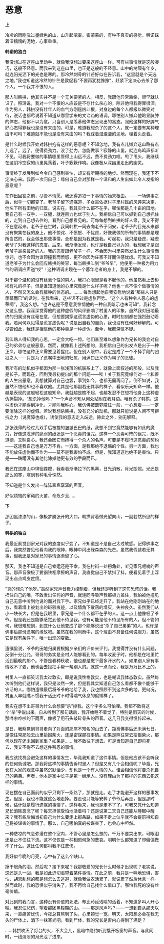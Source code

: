 # 恶意

**上**

冷冷的雨刚洗过墨绿色的山，山升起浓雾。雾蒙蒙的，有种不真实的感觉，韩诺踩着湿糯糯的泥地，心事重重。

**韩诺的独白**

我没想过在这座山里动手，就像我没想过要来这座山一样。可有些事情就是这般凑巧，这般不经意。而我来到这座山里，也正是这般的不经意。山中的树颇有年岁，就连阳光洒下的光也是寒的。那冷然刺骨的针芒好似在告诉我，“这里就是个天选之地。”我也知道这冷然的针芒是敦促我“不要再犹犹豫豫”，赶紧下定决心去杀了那个人，一个我并不恨的人。

那人叫韩拱，他其实并不是一个无关要紧的人。相反，我跟他异常熟络，很早就认识了。照理说，我对一个不恨的人应该是不存什么杀心的，除非他将我得罪很深。作为男人，韩拱没有壮年人的血气方刚逞凶斗狠，对身边的每个人都报以微笑对待，说话也都尽说着不知道从哪里学来的文诌诌的语调。哪怕别人嫌弃他略显臃肿的体态，他都不以为意。只当别人是羡慕他体态呈现出的富态。照他这样的好脾气好心态得罪我也是没有来由的。可是，难道我想杀了的这个人，就一定要有某种理由不可吗？难道就不能也是没有来由的吗？我踩着湿漉漉的泥地，埋着头走着。

是什么时候我开始对韩拱抱有这样的恶意呢？不知怎地，我有点儿嫌弃这山路有点儿远了。远了，便得费劲力。没了劲力，怎能做事？寂静的山里，就连鸟鸣声都听不见。可我将要做的事情哪里管得上山远不远，费不费劲力哩。甩了甩头，我继续在这阴冷空寂的山里晃荡着，叶子簌簌作响。我像极从深幽里走出的幽灵。

事情终于发展到如今令自己感到害怕，却又有所期待的地步。然而现在，我还下不定决心来。我再一次问自己：缘何自己会对那样一个温和的人生出如此令人发指的恶意呢？

在作出回答之前，尽管不情愿，我还得追叙一下事情的始末根由。——一场佛事之后，似乎一切都变了。老爷子留下遗嘱道，子女需依据村子里村民的风评来决定，他名下所有田地的归属。说实在，我其实什么都不在乎，哪怕那是几十亩的田地。我自己有一双手，一双腿，就连目力也优于别人。我相信自己可以抓到自己想抓住的，走到自己想去往的，看到自己想看见的。可每每想到韩拱的好人缘，我又不得不在意起来。老爷子在世时，我同韩拱一同去向老爷子问安，老爷子的目光从来都没有聚集在我的身上，他不惊诧、不愤怒、不忧虑，好像我做的所有的事情都是理所当然的，我会做出那些事情，全都是因为我就是我。可起初，我只是疑虑，疑虑老爷子对我这样的态度。后来，我渐渐发现，也许是我自己以为的，我想我才是跟老爷子最亲最近的人。我的态度跟老爷子一样，不会因为村里突然发生什么事情而惊诧，也不会因为谁顶撞我而愤怒，更不会因为庄家不好而倍感忧虑。可我又不知道老爷子为什么会回应韩拱的笑容，每当韩拱叫到“爷爷早”，他便用一种极为用力气的语调应声道“哎”！这种语调出现在一个暮年老者的身上，我是不解的。

对于那个温和的没有丝毫个性的男人，我打心眼里是看不起他的。他虽然看上去彬彬有礼的样子，但是谁知道他的心里究竟是什么样子呢？他也一点不像个做事情的人，不然又怎么会有臃肿的体态的。....... 每当想起他自我安慰地说着“那些人只是羡慕而已”的话时，在我看来，这些话不过是虚张声势。“这个人有种令人恶心的虚荣啊”，我这么想。“也许这是不愿意我怜悯他的一种自我暗示也未可知”，我转念又这么想。我深深觉得他的这种虚假的风评影响了村里人的印象，虽然我对田地最终的归属没有丝毫在意，但想要揭穿这谎言虚伪的心思，时时刻刻都在强烈鼓动着我。若问何以见得是谎言虚伪呢？说是出自我的自负，我也没有任何好辩解的。可尽管如此，我还是相信他的那种善是一种虚伪。至今，我都深信不疑。

若叫熟人得知我的心思，一定会大吃一惊。他们甚至难以想象作为兄长的我会对自己的弟弟存这般恶意。然而，就像我上述所想的，我相信自己的出发点是出于一种正义，哪怕这种正义需要见着猩红。但在别人眼中，我定是成了一个不择手段的凶狠之人——只是为了遗嘱中田地的归属，用满口正义作为幌子的恶徒。

我所有的动机似乎都因为那一张浅薄的纸联系上了，就像上面叙述的那般，以及我是长子。而现在，回到我最初提出的那个问题——唉！关于我究竟缘何对一个和善的人生出恶意，我想就算对自己也罢，事到如今，也都无需再问了。倒不如说，我虽然不恨他却也不喜欢他。尤其是他那副若无其事的样子，看似乐天知命一样。他越是表现的这般轻松这般知命，我就越是瞧不起，也越发忍不住想将他身上这种虚伪撕裂掉。“想杀掉他吗？”一个声音不知从何处贴附在我耳边。唯有杀了韩拱，这种虚伪才能得到净化，才能叫我称心。我仿佛被噩梦魇住一般，一心想着——一定要消除这样的虚假。若说我想杀韩拱，没有充分的动机，那就只能说是人间不可拒抗之力（说魔障也成），诱使我的意志走入歧途。除此之外，别无解释。

那张浅薄的经过几双手后被捏的皱皱巴巴的纸，我想不到它竟然能够有如此的魔力，好像这浅薄的脆弱的纸张是一个恶毒的诅咒。这样一个恶毒可怖的诅咒，既不道德，又昧良心。我还会因它而搏得一个杀人的名声。可要是不履行这恶毒的契约——这连我自己也是万万不肯。一方面，是我那绝不退缩的个性。另一方面，我也不能放任虚伪而不作为——莫不是我害怕不成。但是，我知道这也绝不是害怕。只是——踌躇没有其他比除掉他更有效的手段而已。

我还在这座山中徘徊蹀躞，我看着渐渐拉下的黑幕，日光消散，月光朗照。光还是那么的寒，寒到有种毛骨悚然。

不知道是什么发出一阵阵窸窸窣窣的声音，

好似烦恼的窜动的火苗，命危夕旦……

**下**

那团黑漆漆的山，像极梦魇张开的大口。韩拱背着微光望向山，一副若然所思的样子。

**韩拱的独白**

我最近察觉到家兄对我的态度似乎变了。不知道是不是自己太过敏感。记得佛事之后，我突然瞥见他看向我的眼神，眼神中闪出绿森森的光芒。虽然我假装若无其事，但我还是对家兄的事情逐渐留了心。

那天，我也不知道是自己幸运还是不幸。我在村街一处拐角处，听见家兄呢喃的声音。那声音像极了要钢铁相摩擦的声音，我直觉自己不禁抖了抖，便看见着手上浮现出点点鸡皮疙瘩。

“真的想杀了他呀。”虽然家兄声音极力控制着，但我还是听到了这句恐怖的话。我捂住自己的嘴，不敢发出任何的声音，就连同呼吸声我都极力盖住，我怕被他撞见自己无意中听到他说的而对我下手。家兄似乎已经走开了。我站在他刚刚站在的地方，看着墙上被划出的斑驳痕迹，以及墙角下散落的墙灰，失神良久。虽然我们从小一块长大，但是在我眼里，家兄是一个什么都不在乎的人。这一点上他像极了爷爷。但是我还是能够感觉到他不待见我。也有可能是他不待见所有的人。但不管如何，我很难想到，到底什么让他变成了那个能够说出“杀了自己弟弟”的人。也许是佛事后那份遗嘱的缘故吧。虽然在我的判断中，这个理由不具备任何说服力，虽然它是现有条件下，唯一出现的变数。

遗嘱里说，爷爷的田地归属要根据乡亲们的评价来评判。我觉得并没有什么问题，反倒十分公允。哥哥的务实是全村人能够看到的。每年收麦子时，他都是在地里忙活到最晚的那个。不管是春种秋收，他也都是撒下最多汗水的人。如果别人家有事情收不了麦，他也会去搭把手帮一帮别人的。就这一点而论，我是万万比不上的。

村里人一直都笑话我太过敦实，即是说我性格敦实，也是嘲讽我体态敦实。虽然每次听到他们这样说，我只是淡然一笑，但是我其实知道自己怎么看都不像个能够干农活的人。哪怕遗嘱最后将爷爷的地给了我，我也照顾不到这次多的地。更何况，村里人早就瞧不惯我干活还时不时得喘气休息的偷懒样了。

我实在想不出哥哥为什么会想要“杀”掉我。这个字多么可怕哩。我都不敢将这个“杀”字说出来。自从听到了那句话后，我开始睡不着觉了。特别是雨天的时候，那哗啦哗啦的下雨声，像极了用石头敲碎骨头的声音。这几日我变得憔悴起来。

是日，我察觉到哥哥走向了对面的那座不知名的山去了，距离佛事后还未满七日。是像往常那般去山里拾掇柴火，还是密谋那桩事情。如果是照往常去拾掇柴火，那何以现在还未回到家里？如果是...... 我不敢往下想去。可是当知道自己即将死去，我又不得不去想这件残忍的事情。

我应该找机会避免这样的事情发生，毕竟我知道了这件事情。但是他应该不会听我的任何劝诫吧。那我将这样的事情告诉村里人？但是又有几个会相信呢？毕竟，兄长在大家的观念中虽然沉默话少，却也是一个有人情的人。谁会相信他将要杀死自己的弟弟。再者，他本是家中长子是第一继承人。没有理由为了那样的东西去犯这样的事情。

现在摆在自己面前的似乎只剩下一条路了，那就是走。走了才能避开这样的恶事发生。但是，我也不能就这么地走掉。要走也只能等安葬了爷爷后再走，但是那时候，估计就是履行遗嘱的事情了。这样看来，我也是走不了了。可我又凭什么知道兄长消除恶念了呢？每天担惊受怕地活着吗？还是说第二天自己还能从睡眠中醒来？我有些后悔当初自己为什么要走上那条路，如果不走上似乎就不会提前得知自己将被谋害的事情了。那么，自己哪怕真的被谋害了，也会心中坦然。

一种悲凉的气息弥漫在整个室内，不管心里是怎么想的，千万不要哭出来，可眼泪还是止不住往下流。这不仅仅是一种相煎何急的悲哀。明明什么都知道了却偏偏做不了什么。这比任何都叫我不住悲伤。

我好似今晚的月亮，心中有了这么个缺口。

擦干眼角的泪。然后呢？接下来呢？我那敬爱的兄长什么时候才出现呢？老实说，这还是头一回，我是如此迫切渴望着某件事情。在此之前，我只是一味地恐惧，害怕，胡思乱想的都是想怎么去逃避，就像我做农活累了，就说累了然后休息一样。然而此时，我的恐惧似乎消失了，我不再给自己找什么借口了。哪怕我死的没有丝毫价值。

对此刻的我而言，这种没有价值的死法，却比苟延残喘的活着，不知道多叫人开心哩。我忍住悲伤，望着那团黑黢黢的山。——那是风声吗？——一想到自从那天以来，一直痛苦忧伤，今夜总算熬到了头，心里顿觉一宽。明天，太阳想必会在我无头的尸体上，洒下一抹寒光吧。看到尸体，我的兄长是否内心得到了满足？

……韩拱吹灭了灯台的火，不大会儿，黑暗中隐约听到撬开板窗的声音。与此同时，一线淡淡的月光泄了进来。
